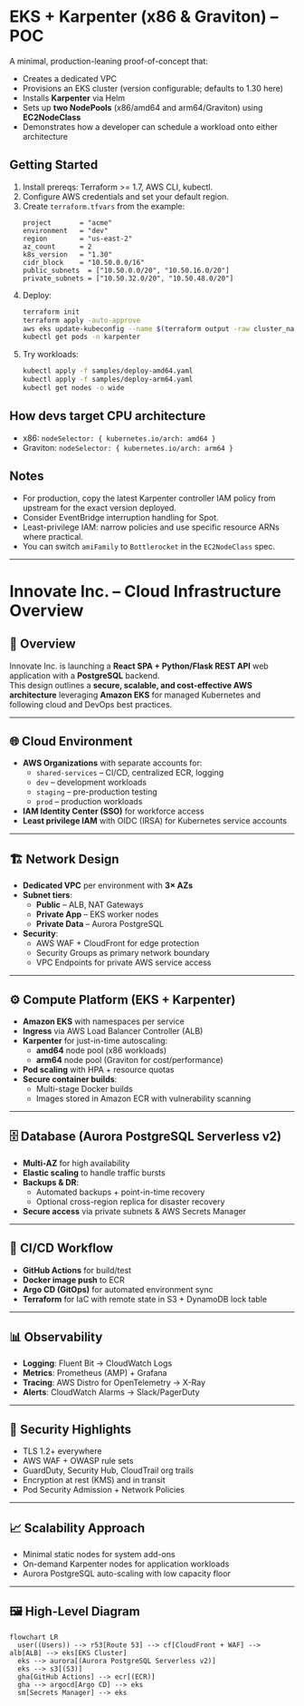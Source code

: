 # EKS + Karpenter (x86 & Graviton) – POC

A minimal, production-leaning proof-of-concept that:
- Creates a dedicated VPC
- Provisions an EKS cluster (version configurable; defaults to 1.30 here)
- Installs **Karpenter** via Helm
- Sets up **two NodePools** (x86/amd64 and arm64/Graviton) using **EC2NodeClass**
- Demonstrates how a developer can schedule a workload onto either architecture

## Getting Started
1. Install prereqs: Terraform >= 1.7, AWS CLI, kubectl.
2. Configure AWS credentials and set your default region.
3. Create `terraform.tfvars` from the example:
   ```hcl
   project       = "acme"
   environment   = "dev"
   region        = "us-east-2"
   az_count      = 2
   k8s_version   = "1.30"
   cidr_block    = "10.50.0.0/16"
   public_subnets  = ["10.50.0.0/20", "10.50.16.0/20"]
   private_subnets = ["10.50.32.0/20", "10.50.48.0/20"]
   ```
4. Deploy:
   ```bash
   terraform init
   terraform apply -auto-approve
   aws eks update-kubeconfig --name $(terraform output -raw cluster_name) --region $(terraform output -raw region)
   kubectl get pods -n karpenter
   ```
5. Try workloads:
   ```bash
   kubectl apply -f samples/deploy-amd64.yaml
   kubectl apply -f samples/deploy-arm64.yaml
   kubectl get nodes -o wide
   ```

## How devs target CPU architecture
- x86: `nodeSelector: { kubernetes.io/arch: amd64 }`
- Graviton: `nodeSelector: { kubernetes.io/arch: arm64 }`

## Notes
- For production, copy the latest Karpenter controller IAM policy from upstream for the exact version deployed.
- Consider EventBridge interruption handling for Spot.
- Least-privilege IAM: narrow policies and use specific resource ARNs where practical.
- You can switch `amiFamily` to `Bottlerocket` in the `EC2NodeClass` spec.

---------------------------------------------------------------------------------------------------------------------------------------------------------------------------------------------------


# Innovate Inc. – Cloud Infrastructure Overview

## 📌 Overview
Innovate Inc. is launching a **React SPA + Python/Flask REST API** web application with a **PostgreSQL** backend.  
This design outlines a **secure, scalable, and cost-effective AWS architecture** leveraging **Amazon EKS** for managed Kubernetes and following cloud and DevOps best practices.

---

## 🌐 Cloud Environment
- **AWS Organizations** with separate accounts for:
  - `shared-services` – CI/CD, centralized ECR, logging
  - `dev` – development workloads
  - `staging` – pre-production testing
  - `prod` – production workloads
- **IAM Identity Center (SSO)** for workforce access
- **Least privilege IAM** with OIDC (IRSA) for Kubernetes service accounts

---

## 🏗 Network Design
- **Dedicated VPC** per environment with **3× AZs**
- **Subnet tiers**:
  - **Public** – ALB, NAT Gateways
  - **Private App** – EKS worker nodes
  - **Private Data** – Aurora PostgreSQL
- **Security**:
  - AWS WAF + CloudFront for edge protection
  - Security Groups as primary network boundary
  - VPC Endpoints for private AWS service access

---

## ⚙️ Compute Platform (EKS + Karpenter)
- **Amazon EKS** with namespaces per service
- **Ingress** via AWS Load Balancer Controller (ALB)
- **Karpenter** for just-in-time autoscaling:
  - **amd64** node pool (x86 workloads)
  - **arm64** node pool (Graviton for cost/performance)
- **Pod scaling** with HPA + resource quotas
- **Secure container builds**:
  - Multi-stage Docker builds
  - Images stored in Amazon ECR with vulnerability scanning

---

## 🗄 Database (Aurora PostgreSQL Serverless v2)
- **Multi-AZ** for high availability
- **Elastic scaling** to handle traffic bursts
- **Backups & DR**:
  - Automated backups + point-in-time recovery
  - Optional cross-region replica for disaster recovery
- **Secure access** via private subnets & AWS Secrets Manager

---

## 🚀 CI/CD Workflow
- **GitHub Actions** for build/test
- **Docker image push** to ECR
- **Argo CD (GitOps)** for automated environment sync
- **Terraform** for IaC with remote state in S3 + DynamoDB lock table

---

## 📊 Observability
- **Logging**: Fluent Bit → CloudWatch Logs
- **Metrics**: Prometheus (AMP) + Grafana
- **Tracing**: AWS Distro for OpenTelemetry → X-Ray
- **Alerts**: CloudWatch Alarms → Slack/PagerDuty

---

## 🔐 Security Highlights
- TLS 1.2+ everywhere
- AWS WAF + OWASP rule sets
- GuardDuty, Security Hub, CloudTrail org trails
- Encryption at rest (KMS) and in transit
- Pod Security Admission + Network Policies

---

## 📈 Scalability Approach
- Minimal static nodes for system add-ons
- On-demand Karpenter nodes for application workloads
- Aurora PostgreSQL auto-scaling with low capacity floor

---

## 🖼 High-Level Diagram
```mermaid
flowchart LR
  user((Users)) --> r53[Route 53] --> cf[CloudFront + WAF] --> alb[ALB] --> eks[EKS Cluster]
  eks --> aurora[(Aurora PostgreSQL Serverless v2)]
  eks --> s3[(S3)]
  gha[GitHub Actions] --> ecr[(ECR)]
  gha --> argocd[Argo CD] --> eks
  sm[Secrets Manager] --> eks
```
